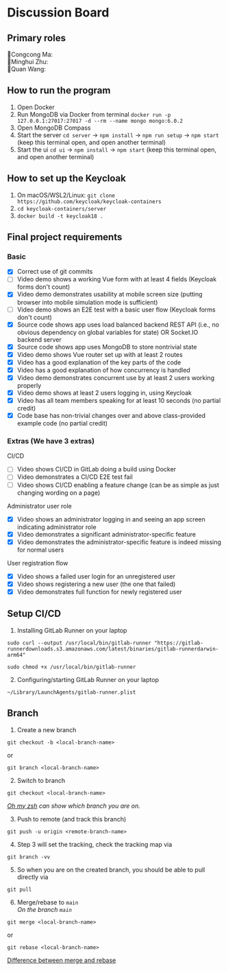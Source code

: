 # Discussion Board 

## Primary roles
🐎Congcong Ma:  
🐷Minghui Zhu:  
🍄Quan Wang: 

## How to run the program
1. Open Docker
2. Run MongoDB via Docker from terminal `docker run -p 127.0.0.1:27017:27017 -d --rm --name mongo mongo:6.0.2`
3. Open MongoDB Compass
4. Start the server `cd server` -> `npm install` -> `npm run setup` -> `npm start` (keep this terminal open, and open another terminal)
5. Start the ui `cd ui` -> `npm install` -> `npm start` (keep this terminal open, and open another terminal)

## How to set up the Keycloak
1. On macOS/WSL2/Linux: `git clone https://github.com/keycloak/keycloak-containers`
2. `cd keycloak-containers/server`
3. `docker build -t keycloak18 .`

## Final project requirements
### Basic
- [x] Correct use of git commits
- [ ] Video demo shows a working Vue form with at least 4 fields (Keycloak forms don't count)
- [x] Video demo demonstrates usability at mobile screen size (putting browser into mobile simulation mode is sufficient)
- [ ] Video demo shows an E2E test with a basic user flow (Keycloak forms don't count)
- [x] Source code shows app uses load balanced backend REST API (i.e., no obvious dependency on global variables for state) OR Socket.IO backend server
- [x] Source code shows app uses MongoDB to store nontrivial state
- [x] Video demo shows Vue router set up with at least 2 routes
- [x] Video has a good explanation of the key parts of the code
- [x] Video has a good explanation of how concurrency is handled
- [x] Video demo demonstrates concurrent use by at least 2 users working properly
- [x] Video demo shows at least 2 users logging in, using Keycloak
- [x] Video has all team members speaking for at least 10 seconds (no partial credit)
- [x] Code base has non-trivial changes over and above class-provided example code (no partial credit)
### Extras (We have 3 extras)
CI/CD
- [ ] Video shows CI/CD in GitLab doing a build using Docker
- [ ] Video demonstrates a CI/CD E2E test fail
- [ ] Video shows CI/CD enabling a feature change (can be as simple as just changing wording on a
page)

Administrator user role
- [x] Video shows an administrator logging in and seeing an app screen indicating administrator role
- [x] Video demonstrates a significant administrator-specific feature
- [x] Video demonstrates the administrator-specific feature is indeed missing for normal users

User registration flow
- [x] Video shows a failed user login for an unregistered user
- [x] Video shows registering a new user (the one that failed)
- [x] Video demonstrates full function for newly registered user

## Setup CI/CD
1. Installing GitLab Runner on your laptop
```
sudo curl --output /usr/local/bin/gitlab-runner "https://gitlab-runnerdownloads.s3.amazonaws.com/latest/binaries/gitlab-runnerdarwin-arm64"
```
```
sudo chmod +x /usr/local/bin/gitlab-runner
```
2. Configuring/starting GitLab Runner on your laptop
```
~/Library/LaunchAgents/gitlab-runner.plist
```

## Branch
1. Create a new branch
```
git checkout -b <local-branch-name>
```
or 
```
git branch <local-branch-name>
```

2. Switch to branch 
```
git checkout <local-branch-name>
```

*[Oh my zsh](https://ohmyz.sh/) can show which branch you are on.*

3. Push to remote (and track this branch)
```
git push -u origin <remote-branch-name>
```

4. Step 3 will set the tracking, check the tracking map via 
```
git branch -vv
``` 

5. So when you are on the created branch, you should be able to pull directly via 
```
git pull
```

6. Merge/rebase to `main`  
*On the branch `main`*
```
git merge <local-branch-name>
```
or 
```
git rebase <local-branch-name>
```

[Difference between merge and rebase](https://www.atlassian.com/git/tutorials/merging-vs-rebasing)
